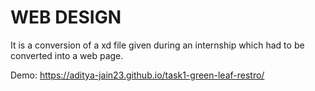 # WEB DESIGN

It is a conversion of a xd file given during an internship which had to be converted into a web page.

Demo: https://aditya-jain23.github.io/task1-green-leaf-restro/
